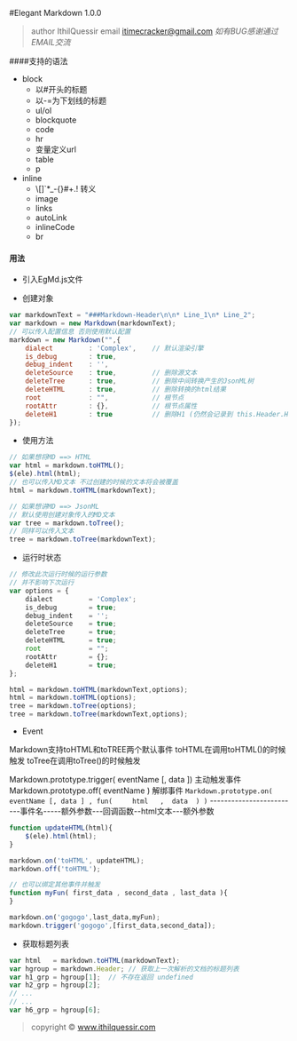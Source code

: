 #Elegant Markdown 1.0.0

> author IthilQuessir
> email  itimecracker@gmail.com
> *如有BUG感谢通过EMAIL交流*

####支持的语法

* block
	* 以#开头的标题
	* 以-=为下划线的标题
	* ul/ol
	* blockquote
	* code
	* hr
	* 变量定义url
	* table
	* p
* inline
	* \\[]`*_-{}[]()#+.! 转义
	* image
	* links
	* autoLink
	* inlineCode
	* br

#### 用法

* 引入EgMd.js文件

* 创建对象

```javascript
var markdownText = "###Markdown-Header\n\n* Line_1\n* Line_2";
var markdown = new Markdown(markdownText);
// 可以传入配置信息 否则使用默认配置
markdown = new Markdown("",{
    dialect		    : 'Complex',	// 默认渲染引擎
    is_debug		: true,
    debug_indent	: '',
    deleteSource	: true,			// 删除源文本
    deleteTree		: true,			// 删除中间转换产生的JsonML树
    deleteHTML		: true,			// 删除转换的html结果
    root			: "",			// 根节点
    rootAttr		: {},			// 根节点属性
    deleteH1		: true			// 删除H1 (仍然会记录到 this.Header.H1)
});
```

* 使用方法

```javascript
// 如果想将MD ==> HTML
var html = markdown.toHTML();
$(ele).html(html);
// 也可以传入MD文本 不过创建的时候的文本将会被覆盖
html = markdown.toHTML(markdownText);

// 如果想讲MD ==> JsonML
// 默认使用创建对象传入的MD文本
var tree = markdown.toTree();
// 同样可以传入文本
tree = markdown.toTree(markdownText);
```	

* 运行时状态

```javascript
// 修改此次运行时候的运行参数
// 并不影响下次运行
var options = {
    dialect			= 'Complex';
    is_debug		= true;
    debug_indent	= '';
    deleteSource	= true;
    deleteTree		= true;
    deleteHTML		= true;
    root			= "";
    rootAttr		= {};
    deleteH1		= true;
};

html = markdown.toHTML(markdownText,options);
html = markdown.toHTML(options);
tree = markdown.toTree(options);
tree = markdown.toTree(markdownText,options);
```

* Event

Markdown支持toHTML和toTREE两个默认事件
toHTML在调用toHTML()的时候触发
toTree在调用toTree()的时候触发

Markdown.prototype.trigger( eventName [, data ]) 主动触发事件
Markdown.prototype.off( eventName )     解绑事件
`Markdown.prototype.on( eventName [, data ] , fun(     html   ,  data  ) )`
-------------------------事件名-----额外参数---回调函数--html文本---额外参数

```javascript
function updateHTML(html){
	$(ele).html(html);
}

markdown.on('toHTML', updateHTML);
markdown.off('toHTML');

// 也可以绑定其他事件并触发
function myFun( first_data , second_data , last_data ){
}

markdown.on('gogogo',last_data,myFun);
markdown.trigger('gogogo',[first_data,second_data]);
```	


* 获取标题列表

```javascript
var html   = markdown.toHTML(markdownText);
var hgroup = markdown.Header; // 获取上一次解析的文档的标题列表
var h1_grp = hgroup[1];  // 不存在返回 undefined
var h2_grp = hgroup[2];  
// ...
// ...
var h6_grp = hgroup[6];
```


> copyright © www.ithilquessir.com